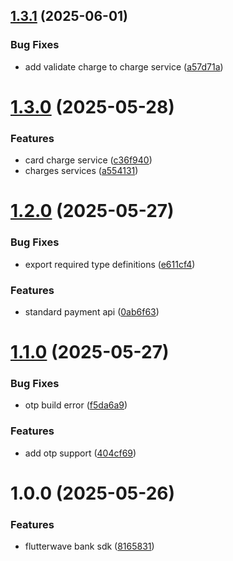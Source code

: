 ## [1.3.1](https://github.com/elvis-ndubuisi/flutterwave_node/compare/v1.3.0...v1.3.1) (2025-06-01)


### Bug Fixes

* add validate charge to charge service ([a57d71a](https://github.com/elvis-ndubuisi/flutterwave_node/commit/a57d71ab6ef46b46fd43d6be881b5d2972f7e578))

# [1.3.0](https://github.com/elvis-ndubuisi/flutterwave_node/compare/v1.2.0...v1.3.0) (2025-05-28)


### Features

* card charge service ([c36f940](https://github.com/elvis-ndubuisi/flutterwave_node/commit/c36f940960fcd0410456d63416edb5340dfd34cb))
* charges services ([a554131](https://github.com/elvis-ndubuisi/flutterwave_node/commit/a55413154eef4eb7637d2db040b09f2bfae4e71c))

# [1.2.0](https://github.com/elvis-ndubuisi/flutterwave_node/compare/v1.1.0...v1.2.0) (2025-05-27)


### Bug Fixes

* export required type definitions ([e611cf4](https://github.com/elvis-ndubuisi/flutterwave_node/commit/e611cf4ef82eb32e4b7a16fd128f02dc874f6765))


### Features

* standard payment api ([0ab6f63](https://github.com/elvis-ndubuisi/flutterwave_node/commit/0ab6f6399b63c186340211b88c5a5040523717df))

# [1.1.0](https://github.com/elvis-ndubuisi/flutterwave_node/compare/v1.0.0...v1.1.0) (2025-05-27)


### Bug Fixes

* otp build error ([f5da6a9](https://github.com/elvis-ndubuisi/flutterwave_node/commit/f5da6a950404efbb5b8b06ceec3ffac2a94cb494))


### Features

* add otp support ([404cf69](https://github.com/elvis-ndubuisi/flutterwave_node/commit/404cf696a443b88cf327d5b8b44f5ef9b120f04e))

# 1.0.0 (2025-05-26)


### Features

* flutterwave bank sdk ([8165831](https://github.com/elvis-ndubuisi/flutterwave_node/commit/81658319ec45c7d0bbf0ebdab6916c7ed498a254))
